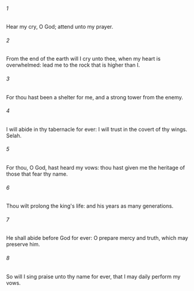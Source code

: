 ###### 1
Hear my cry, O God; attend unto my prayer.

###### 2
From the end of the earth will I cry unto thee, when my heart is overwhelmed: lead me to the rock that is higher than I.

###### 3
For thou hast been a shelter for me, and a strong tower from the enemy.

###### 4
I will abide in thy tabernacle for ever: I will trust in the covert of thy wings. Selah.

###### 5
For thou, O God, hast heard my vows: thou hast given me the heritage of those that fear thy name.

###### 6
Thou wilt prolong the king's life: and his years as many generations.

###### 7
He shall abide before God for ever: O prepare mercy and truth, which may preserve him.

###### 8
So will I sing praise unto thy name for ever, that I may daily perform my vows.

